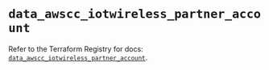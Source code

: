 # `data_awscc_iotwireless_partner_account`

Refer to the Terraform Registry for docs: [`data_awscc_iotwireless_partner_account`](https://registry.terraform.io/providers/hashicorp/awscc/0.70.0/docs/data-sources/iotwireless_partner_account).
